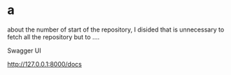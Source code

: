 # a


about the number of start of the repository,
I disided that is unnecessary to fetch all the repository but to ....

Swagger UI


http://127.0.0.1:8000/docs